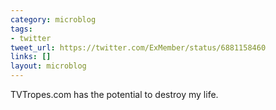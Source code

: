 ```yaml
---
category: microblog
tags:
- twitter
tweet_url: https://twitter.com/ExMember/status/6881158460
links: []
layout: microblog
---
```

TVTropes.com has the potential to destroy my life.
